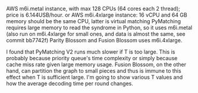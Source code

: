 
AWS m6i.metal instance, with max 128 CPUs (64 cores each 2 thread); price is 6.144USB/hour.
or AWS m6i.4xlarge instance: 16 vCPU and 64 GB memory
should be the same CPU, latter is virtual matching
PyMatching requires large memory to read the syndrome in Python, so it uses m6i.metal (also run on m6i.4xlarge for small ones, and data is almost the same, see commit bb7742f)
Parity Blossom and Fusion Blossom uses m6i.4xlarge.

I found that PyMatching V2 runs much slower if T is too large.
This is probably because priority queue's time complexity or simply because cache miss rate given large memory usage.
Fusion Blossom, on the other hand, can partition the graph to small pieces and thus is immune to this effect when T is sufficient large.
I'm going to show various T values and how the average decoding time per round changes.
